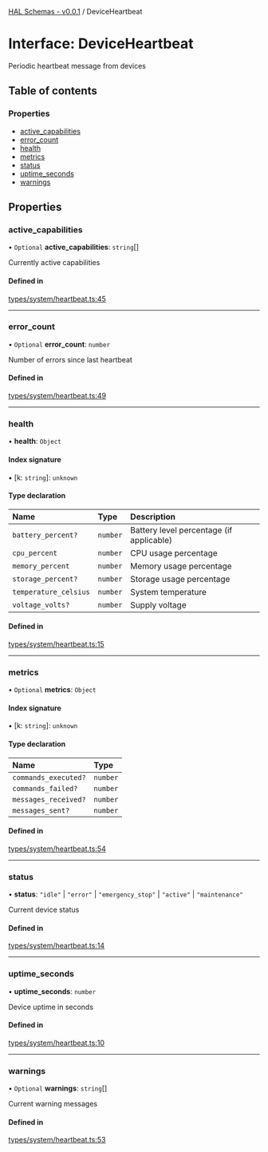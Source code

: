 [HAL Schemas - v0.0.1](../README.md) / DeviceHeartbeat

# Interface: DeviceHeartbeat

Periodic heartbeat message from devices

## Table of contents

### Properties

- [active\_capabilities](DeviceHeartbeat.md#active_capabilities)
- [error\_count](DeviceHeartbeat.md#error_count)
- [health](DeviceHeartbeat.md#health)
- [metrics](DeviceHeartbeat.md#metrics)
- [status](DeviceHeartbeat.md#status)
- [uptime\_seconds](DeviceHeartbeat.md#uptime_seconds)
- [warnings](DeviceHeartbeat.md#warnings)

## Properties

### active\_capabilities

• `Optional` **active\_capabilities**: `string`[]

Currently active capabilities

#### Defined in

[types/system/heartbeat.ts:45](https://github.com/tafystudio/tafystudio/blob/34fd8be075ed5aae21b0626c275822912464ee10/packages/hal-schemas/src/types/system/heartbeat.ts#L45)

___

### error\_count

• `Optional` **error\_count**: `number`

Number of errors since last heartbeat

#### Defined in

[types/system/heartbeat.ts:49](https://github.com/tafystudio/tafystudio/blob/34fd8be075ed5aae21b0626c275822912464ee10/packages/hal-schemas/src/types/system/heartbeat.ts#L49)

___

### health

• **health**: `Object`

#### Index signature

▪ [k: `string`]: `unknown`

#### Type declaration

| Name | Type | Description |
| :------ | :------ | :------ |
| `battery_percent?` | `number` | Battery level percentage (if applicable) |
| `cpu_percent` | `number` | CPU usage percentage |
| `memory_percent` | `number` | Memory usage percentage |
| `storage_percent?` | `number` | Storage usage percentage |
| `temperature_celsius` | `number` | System temperature |
| `voltage_volts?` | `number` | Supply voltage |

#### Defined in

[types/system/heartbeat.ts:15](https://github.com/tafystudio/tafystudio/blob/34fd8be075ed5aae21b0626c275822912464ee10/packages/hal-schemas/src/types/system/heartbeat.ts#L15)

___

### metrics

• `Optional` **metrics**: `Object`

#### Index signature

▪ [k: `string`]: `unknown`

#### Type declaration

| Name | Type |
| :------ | :------ |
| `commands_executed?` | `number` |
| `commands_failed?` | `number` |
| `messages_received?` | `number` |
| `messages_sent?` | `number` |

#### Defined in

[types/system/heartbeat.ts:54](https://github.com/tafystudio/tafystudio/blob/34fd8be075ed5aae21b0626c275822912464ee10/packages/hal-schemas/src/types/system/heartbeat.ts#L54)

___

### status

• **status**: ``"idle"`` \| ``"error"`` \| ``"emergency_stop"`` \| ``"active"`` \| ``"maintenance"``

Current device status

#### Defined in

[types/system/heartbeat.ts:14](https://github.com/tafystudio/tafystudio/blob/34fd8be075ed5aae21b0626c275822912464ee10/packages/hal-schemas/src/types/system/heartbeat.ts#L14)

___

### uptime\_seconds

• **uptime\_seconds**: `number`

Device uptime in seconds

#### Defined in

[types/system/heartbeat.ts:10](https://github.com/tafystudio/tafystudio/blob/34fd8be075ed5aae21b0626c275822912464ee10/packages/hal-schemas/src/types/system/heartbeat.ts#L10)

___

### warnings

• `Optional` **warnings**: `string`[]

Current warning messages

#### Defined in

[types/system/heartbeat.ts:53](https://github.com/tafystudio/tafystudio/blob/34fd8be075ed5aae21b0626c275822912464ee10/packages/hal-schemas/src/types/system/heartbeat.ts#L53)
